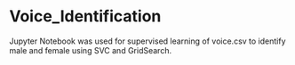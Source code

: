 # Voice_Identification
Jupyter Notebook was used for supervised learning of voice.csv to identify male and female using SVC and GridSearch.
